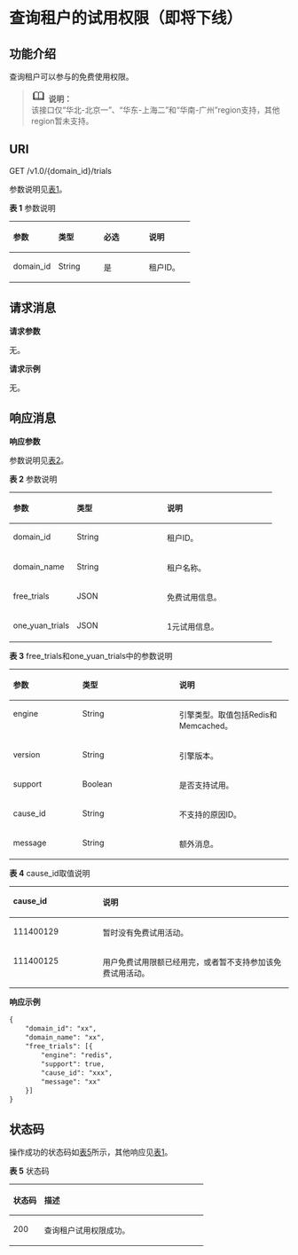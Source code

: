 # 查询租户的试用权限（即将下线）<a name="ZH-CN_TOPIC_0166889601"></a>

## 功能介绍<a name="section130751281218"></a>

查询租户可以参与的免费使用权限。

>![](public_sys-resources/icon-note.gif) **说明：**   
>该接口仅“华北-北京一”、“华东-上海二”和“华南-广州”region支持，其他region暂未支持。  

## **URI**<a name="section14354165101817"></a>

GET /v1.0/\{domain\_id\}/trials

参数说明见[表1](#table13653920143919)。

**表 1**  参数说明

<a name="table13653920143919"></a>
<table><thead align="left"><tr id="row13652172011391"><th class="cellrowborder" valign="top" width="25%" id="mcps1.2.5.1.1"><p id="p0652102011396"><a name="p0652102011396"></a><a name="p0652102011396"></a>参数</p>
</th>
<th class="cellrowborder" valign="top" width="25%" id="mcps1.2.5.1.2"><p id="p16521202391"><a name="p16521202391"></a><a name="p16521202391"></a>类型</p>
</th>
<th class="cellrowborder" valign="top" width="25%" id="mcps1.2.5.1.3"><p id="p765292023914"><a name="p765292023914"></a><a name="p765292023914"></a>必选</p>
</th>
<th class="cellrowborder" valign="top" width="25%" id="mcps1.2.5.1.4"><p id="p136521420153919"><a name="p136521420153919"></a><a name="p136521420153919"></a>说明</p>
</th>
</tr>
</thead>
<tbody><tr id="row176531320103915"><td class="cellrowborder" valign="top" width="25%" headers="mcps1.2.5.1.1 "><p id="p2065202017391"><a name="p2065202017391"></a><a name="p2065202017391"></a>domain_id</p>
</td>
<td class="cellrowborder" valign="top" width="25%" headers="mcps1.2.5.1.2 "><p id="p0653920173910"><a name="p0653920173910"></a><a name="p0653920173910"></a>String</p>
</td>
<td class="cellrowborder" valign="top" width="25%" headers="mcps1.2.5.1.3 "><p id="p4653020183913"><a name="p4653020183913"></a><a name="p4653020183913"></a>是</p>
</td>
<td class="cellrowborder" valign="top" width="25%" headers="mcps1.2.5.1.4 "><p id="p96533202399"><a name="p96533202399"></a><a name="p96533202399"></a>租户ID。</p>
</td>
</tr>
</tbody>
</table>

## **请求消息**<a name="section116044010182"></a>

**请求参数**

无。

**请求示例**

无。

## **响应消息**<a name="section66414611916"></a>

**响应参数**

参数说明见[表2](#table114165246391)。

**表 2**  参数说明

<a name="table114165246391"></a>
<table><thead align="left"><tr id="row104150248391"><th class="cellrowborder" valign="top" width="24.242424242424242%" id="mcps1.2.4.1.1"><p id="p12415924193920"><a name="p12415924193920"></a><a name="p12415924193920"></a>参数</p>
</th>
<th class="cellrowborder" valign="top" width="34.343434343434346%" id="mcps1.2.4.1.2"><p id="p144151224163910"><a name="p144151224163910"></a><a name="p144151224163910"></a>类型</p>
</th>
<th class="cellrowborder" valign="top" width="41.41414141414141%" id="mcps1.2.4.1.3"><p id="p2415182419396"><a name="p2415182419396"></a><a name="p2415182419396"></a>说明</p>
</th>
</tr>
</thead>
<tbody><tr id="row13415324183915"><td class="cellrowborder" valign="top" width="24.242424242424242%" headers="mcps1.2.4.1.1 "><p id="p570091814135"><a name="p570091814135"></a><a name="p570091814135"></a>domain_id</p>
</td>
<td class="cellrowborder" valign="top" width="34.343434343434346%" headers="mcps1.2.4.1.2 "><p id="p1127932510134"><a name="p1127932510134"></a><a name="p1127932510134"></a>String</p>
</td>
<td class="cellrowborder" valign="top" width="41.41414141414141%" headers="mcps1.2.4.1.3 "><p id="p9471173510134"><a name="p9471173510134"></a><a name="p9471173510134"></a>租户ID。</p>
</td>
</tr>
<tr id="row16737631191212"><td class="cellrowborder" valign="top" width="24.242424242424242%" headers="mcps1.2.4.1.1 "><p id="p19700141871310"><a name="p19700141871310"></a><a name="p19700141871310"></a>domain_name</p>
</td>
<td class="cellrowborder" valign="top" width="34.343434343434346%" headers="mcps1.2.4.1.2 "><p id="p227918256138"><a name="p227918256138"></a><a name="p227918256138"></a>String</p>
</td>
<td class="cellrowborder" valign="top" width="41.41414141414141%" headers="mcps1.2.4.1.3 "><p id="p54719356131"><a name="p54719356131"></a><a name="p54719356131"></a>租户名称。</p>
</td>
</tr>
<tr id="row123363293121"><td class="cellrowborder" valign="top" width="24.242424242424242%" headers="mcps1.2.4.1.1 "><p id="p1070031813136"><a name="p1070031813136"></a><a name="p1070031813136"></a>free_trials</p>
</td>
<td class="cellrowborder" valign="top" width="34.343434343434346%" headers="mcps1.2.4.1.2 "><p id="p13279725151317"><a name="p13279725151317"></a><a name="p13279725151317"></a>JSON</p>
</td>
<td class="cellrowborder" valign="top" width="41.41414141414141%" headers="mcps1.2.4.1.3 "><p id="p447113353136"><a name="p447113353136"></a><a name="p447113353136"></a>免费试用信息。</p>
</td>
</tr>
<tr id="row171469229127"><td class="cellrowborder" valign="top" width="24.242424242424242%" headers="mcps1.2.4.1.1 "><p id="p07001418131319"><a name="p07001418131319"></a><a name="p07001418131319"></a>one_yuan_trials</p>
</td>
<td class="cellrowborder" valign="top" width="34.343434343434346%" headers="mcps1.2.4.1.2 "><p id="p1727912541311"><a name="p1727912541311"></a><a name="p1727912541311"></a>JSON</p>
</td>
<td class="cellrowborder" valign="top" width="41.41414141414141%" headers="mcps1.2.4.1.3 "><p id="p947153518136"><a name="p947153518136"></a><a name="p947153518136"></a>1元试用信息。</p>
</td>
</tr>
</tbody>
</table>

**表 3**  free\_trials和one\_yuan\_trials中的参数说明

<a name="table164180248392"></a>
<table><thead align="left"><tr id="row84161724193917"><th class="cellrowborder" valign="top" width="24.752475247524753%" id="mcps1.2.4.1.1"><p id="p34161724103916"><a name="p34161724103916"></a><a name="p34161724103916"></a>参数</p>
</th>
<th class="cellrowborder" valign="top" width="34.65346534653465%" id="mcps1.2.4.1.2"><p id="p24161224173920"><a name="p24161224173920"></a><a name="p24161224173920"></a>类型</p>
</th>
<th class="cellrowborder" valign="top" width="40.59405940594059%" id="mcps1.2.4.1.3"><p id="p1541632411391"><a name="p1541632411391"></a><a name="p1541632411391"></a>说明</p>
</th>
</tr>
</thead>
<tbody><tr id="row94171524133918"><td class="cellrowborder" valign="top" width="24.752475247524753%" headers="mcps1.2.4.1.1 "><p id="p14873104231412"><a name="p14873104231412"></a><a name="p14873104231412"></a>engine</p>
</td>
<td class="cellrowborder" valign="top" width="34.65346534653465%" headers="mcps1.2.4.1.2 "><p id="p022325371413"><a name="p022325371413"></a><a name="p022325371413"></a>String</p>
</td>
<td class="cellrowborder" valign="top" width="40.59405940594059%" headers="mcps1.2.4.1.3 "><p id="p2661143201518"><a name="p2661143201518"></a><a name="p2661143201518"></a>引擎类型。取值包括Redis和Memcached。</p>
</td>
</tr>
<tr id="row441752415393"><td class="cellrowborder" valign="top" width="24.752475247524753%" headers="mcps1.2.4.1.1 "><p id="p11873144291419"><a name="p11873144291419"></a><a name="p11873144291419"></a>version</p>
</td>
<td class="cellrowborder" valign="top" width="34.65346534653465%" headers="mcps1.2.4.1.2 "><p id="p622310534145"><a name="p622310534145"></a><a name="p622310534145"></a>String</p>
</td>
<td class="cellrowborder" valign="top" width="40.59405940594059%" headers="mcps1.2.4.1.3 "><p id="p1066173141520"><a name="p1066173141520"></a><a name="p1066173141520"></a>引擎版本。</p>
</td>
</tr>
<tr id="row143604574285"><td class="cellrowborder" valign="top" width="24.752475247524753%" headers="mcps1.2.4.1.1 "><p id="p10875742111418"><a name="p10875742111418"></a><a name="p10875742111418"></a>support</p>
</td>
<td class="cellrowborder" valign="top" width="34.65346534653465%" headers="mcps1.2.4.1.2 "><p id="p15223953111411"><a name="p15223953111411"></a><a name="p15223953111411"></a>Boolean</p>
</td>
<td class="cellrowborder" valign="top" width="40.59405940594059%" headers="mcps1.2.4.1.3 "><p id="p116613351512"><a name="p116613351512"></a><a name="p116613351512"></a>是否支持试用。</p>
</td>
</tr>
<tr id="row1141719245396"><td class="cellrowborder" valign="top" width="24.752475247524753%" headers="mcps1.2.4.1.1 "><p id="p168752424145"><a name="p168752424145"></a><a name="p168752424145"></a>cause_id</p>
</td>
<td class="cellrowborder" valign="top" width="34.65346534653465%" headers="mcps1.2.4.1.2 "><p id="p1223115310147"><a name="p1223115310147"></a><a name="p1223115310147"></a>String</p>
</td>
<td class="cellrowborder" valign="top" width="40.59405940594059%" headers="mcps1.2.4.1.3 "><p id="p166112331513"><a name="p166112331513"></a><a name="p166112331513"></a>不支持的原因ID。</p>
</td>
</tr>
<tr id="row74177249394"><td class="cellrowborder" valign="top" width="24.752475247524753%" headers="mcps1.2.4.1.1 "><p id="p198751642191413"><a name="p198751642191413"></a><a name="p198751642191413"></a>message</p>
</td>
<td class="cellrowborder" valign="top" width="34.65346534653465%" headers="mcps1.2.4.1.2 "><p id="p1522395311147"><a name="p1522395311147"></a><a name="p1522395311147"></a>String</p>
</td>
<td class="cellrowborder" valign="top" width="40.59405940594059%" headers="mcps1.2.4.1.3 "><p id="p966153171512"><a name="p966153171512"></a><a name="p966153171512"></a>额外消息。</p>
</td>
</tr>
</tbody>
</table>

**表 4**  cause\_id取值说明

<a name="table1641811248397"></a>
<table><thead align="left"><tr id="row134181624153915"><th class="cellrowborder" valign="top" width="32.05%" id="mcps1.2.3.1.1"><p id="p1541872443910"><a name="p1541872443910"></a><a name="p1541872443910"></a>cause_id</p>
</th>
<th class="cellrowborder" valign="top" width="67.95%" id="mcps1.2.3.1.2"><p id="p15418172443913"><a name="p15418172443913"></a><a name="p15418172443913"></a>说明</p>
</th>
</tr>
</thead>
<tbody><tr id="row14418724113912"><td class="cellrowborder" valign="top" width="32.05%" headers="mcps1.2.3.1.1 "><p id="p361165315174"><a name="p361165315174"></a><a name="p361165315174"></a>111400129</p>
</td>
<td class="cellrowborder" valign="top" width="67.95%" headers="mcps1.2.3.1.2 "><p id="p1441818240395"><a name="p1441818240395"></a><a name="p1441818240395"></a>暂时没有免费试用活动。</p>
</td>
</tr>
<tr id="row19418132443915"><td class="cellrowborder" valign="top" width="32.05%" headers="mcps1.2.3.1.1 "><p id="p64181324183914"><a name="p64181324183914"></a><a name="p64181324183914"></a>111400125</p>
</td>
<td class="cellrowborder" valign="top" width="67.95%" headers="mcps1.2.3.1.2 "><p id="p19418152423912"><a name="p19418152423912"></a><a name="p19418152423912"></a>用户免费试用限额已经用完，或者暂不支持参加该免费试用活动。</p>
</td>
</tr>
</tbody>
</table>

**响应示例**

```
{
	"domain_id": "xx",
	"domain_name": "xx",
	"free_trials": [{
		"engine": "redis",
		"support": true,
		"cause_id": "xxx",
		"message": "xx"
	}]
}
```

## **状态码**<a name="section29701335151315"></a>

操作成功的状态码如[表5](#table597043515135)所示，其他响应见[表1](状态码.md#table5210141351517)。

**表 5**  状态码

<a name="table597043515135"></a>
<table><thead align="left"><tr id="row3970103581319"><th class="cellrowborder" valign="top" width="15.98%" id="mcps1.2.3.1.1"><p id="p4970163512138"><a name="p4970163512138"></a><a name="p4970163512138"></a>状态码</p>
</th>
<th class="cellrowborder" valign="top" width="84.02%" id="mcps1.2.3.1.2"><p id="p14970113519134"><a name="p14970113519134"></a><a name="p14970113519134"></a>描述</p>
</th>
</tr>
</thead>
<tbody><tr id="row1970935151313"><td class="cellrowborder" valign="top" width="15.98%" headers="mcps1.2.3.1.1 "><p id="p17970163551313"><a name="p17970163551313"></a><a name="p17970163551313"></a>200</p>
</td>
<td class="cellrowborder" valign="top" width="84.02%" headers="mcps1.2.3.1.2 "><p id="p597033518133"><a name="p597033518133"></a><a name="p597033518133"></a>查询租户试用权限成功。</p>
</td>
</tr>
</tbody>
</table>


